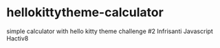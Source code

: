 # hellokittytheme-calculator
simple calculator with hello kitty theme 
challenge #2 Infrisanti Javascript Hactiv8

